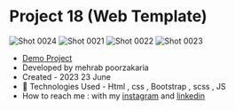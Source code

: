 # Project 18 (Web Template)

![Shot 0024](https://github.com/mmehrab-pz/project-18/assets/99506317/6971e3f0-28dd-46d5-ad7d-a30d11035be1)
![Shot 0021](https://github.com/mmehrab-pz/project-18/assets/99506317/6e140b14-505b-4f35-97f3-62dbe1333a1a)
![Shot 0022](https://github.com/mmehrab-pz/project-18/assets/99506317/3b1675bf-5876-45a3-b14f-4aa16c149faf)
![Shot 0023](https://github.com/mmehrab-pz/project-18/assets/99506317/41964fea-ab4c-4f5f-96ad-e5cded8491f4)


- [Demo Project](https://mmehrab-pz.github.io/project-18/)
- Developed by mehrab poorzakaria
- Created - 2023 23 June
- 🤖 Technologies Used - Html , css , Bootstrap , scss , JS
- How to reach me : with my
[instagram](https://www.instagram.com/mehrab.poorzakaria_web/) and
[linkedin](https://www.linkedin.com/in/mehrab-poorzakaria-1b2492237/)

